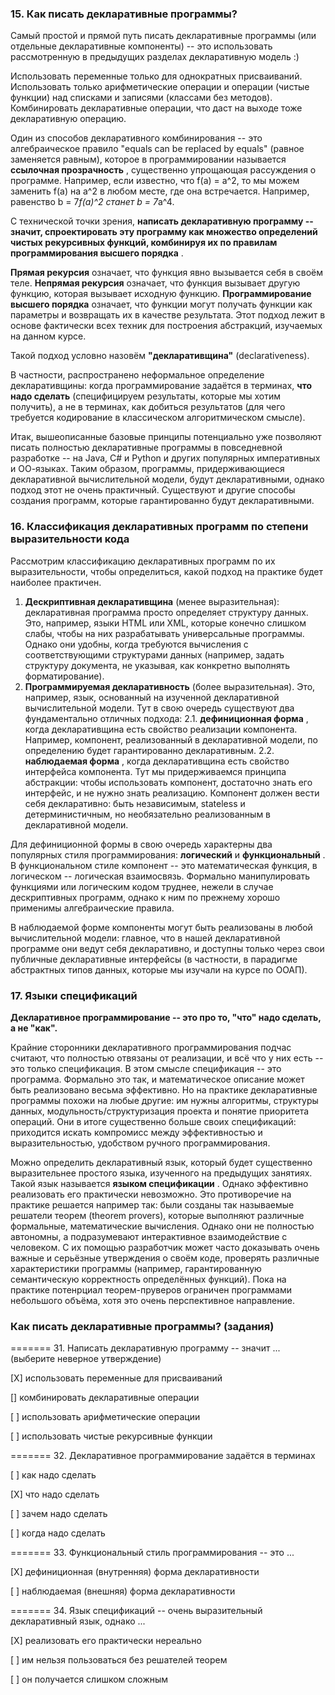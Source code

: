 ### 15. Как писать декларативные программы?

Самый простой и прямой путь писать декларативные программы (или отдельные декларативные компоненты) -- это использовать рассмотренную в предыдущих разделах декларативную модель :)

Использовать переменные только для однократных присваиваний. Использовать только арифметические операции и операции (чистые функции) над списками и записями (классами без методов). Комбинировать декларативные операции, что даст на выходе тоже декларативную операцию.

Один из способов декларативного комбинирования -- это алгебраическое правило "equals can be replaced by equals" (равное заменяется равным), которое в программировании называется  **ссылочная прозрачность** , существенно упрощающая рассуждения о программе. Например, если известно, что f(a) = a^2, то мы можем заменить f(a) на a^2 в любом месте, где она встречается. Например, равенство b = 7*f(a)^2 станет b = 7*a^4.

С технической точки зрения,  **написать декларативную программу -- значит, спроектировать эту программу как множество определений чистых рекурсивных функций, комбинируя их по правилам программирования высшего порядка** .

**Прямая рекурсия** означает, что функция явно вызывается себя в своём теле. **Непрямая рекурсия** означает, что функция вызывает другую функцию, которая вызывает исходную функцию. **Программирование высшего порядка** означает, что функции могут получать функции как параметры и возвращать их в качестве результата. Этот подход лежит в основе фактически всех техник для построения абстракций, изучаемых на данном курсе.

Такой подход условно назовём **"декларативщина"** (declarativeness).

В частности, распространено неформальное определение декларативщины: когда программирование задаётся в терминах, **что надо сделать** (специфицируем результаты, которые мы хотим получить), а не в терминах, как добиться результатов (для чего требуется кодирование в классическом алгоритмическом смысле).

Итак, вышеописанные базовые принципы потенциально уже позволяют писать полностью декларативные программы в повседневной разработке -- на Java, C# и Python и других популярных императивных и ОО-языках. Таким образом, программы, придерживающиеся декларативной вычислительной модели, будут декларативными, однако подход этот не очень практичный. Существуют и другие способы создания программ, которые гарантированно будут декларативными.


### 16. Классификация декларативных программ по степени выразительности кода

Рассмотрим классификацию декларативных программ по их выразительности, чтобы определиться, какой подход на практике будет наиболее практичен.

1. **Дескриптивная декларативщина** (менее выразительная): декларативная программа просто определяет структуру данных. Это, например, языки HTML или XML, которые конечно слишком слабы, чтобы на них разрабатывать универсальные программы. Однако они удобны, когда требуются вычисления с соответствующими структурами данных (например, задать структуру документа, не указывая, как конкретно выполнять форматирование).
2. **Программируемая декларативность** (более выразительная). Это, например, язык, основанный на изученной декларативной вычислительной модели. Тут в свою очередь существуют два фундаментально отличных подхода:
   2.1.  **дефиниционная форма** , когда декларативщина есть свойство реализации компонента. Например, компонент, реализованный в декларативной модели, по определению будет гарантированно декларативным.
   2.2.  **наблюдаемая форма** , когда декларативщина есть свойство интерфейса компонента. Тут мы придерживаемся принципа абстракции: чтобы использовать компонент, достаточно знать его интерфейс, и не нужно знать реализацию. Компонент должен вести себя декларативно: быть независимым, stateless и детерминистичным, но необязательно реализованным в декларативной модели.


Для дефиниционной формы в свою очередь характерны два популярных стиля программирования: **логический** и  **функциональный** . В функциональном стиле компонент -- это математическая функция, в логическом -- логическая взаимосвязь. Формально манипулировать функциями или логическим кодом труднее, нежели в случае дескриптивных программ, однако к ним по прежнему хорошо применимы алгебраические правила.

В наблюдаемой форме компоненты могут быть реализованы в любой вычислительной модели: главное, что в нашей декларативной программе они ведут себя декларативно, и доступны только через свои публичные декларативные интерфейсы (в частности, в парадигме абстрактных типов данных, которые мы изучали на курсе по ООАП).


### 17. Языки спецификаций

**Декларативное программирование -- это про то, "что" надо сделать, а не "как".**

Крайние сторонники декларативного программирования подчас считают, что полностью отвязаны от реализации, и всё что у них есть -- это только спецификация. В этом смысле спецификация -- это программа. Формально это так, и математическое описание может быть реализовано весьма эффективно. Но на практике декларативные программы похожи на любые другие: им нужны алгоритмы, структуры данных, модульность/структуризация проекта и понятие приоритета операций. Они в итоге существенно больше своих спецификаций: приходится искать компромисс между эффективностью и выразительностью, удобством ручного программирования.

Можно определить декларативный язык, который будет существенно выразительнее простого языка, изученного на предыдущих занятиях. Такой язык называется  **языком спецификации** . Однако эффективно реализовать его практически невозможно. Это противоречие на практике решается например так: были созданы так называемые решатели теорем (theorem provers), которые выполняют различные формальные, математические вычисления. Однако они не полностью автономны, а подразумевают интерактивное взаимодействие с человеком. С их помощью разработчик может часто доказывать очень важные и серьёзные утверждения о своём коде, проверять различные характеристики программы (например, гарантированную семантическую корректность определённых функций). Пока на практике потенрциал теорем-пруверов ограничен программами небольшого объёма, хотя это очень перспективное направление.


### Как писать декларативные программы? (задания)

======= 31. Написать декларативную программу -- значит ... (выберите неверное утверждение)

[X] использовать переменные для присваиваний

[] комбинировать декларативные операции

[ ] использовать арифметические операции

[ ] использовать чистые рекурсивные функции

======= 32. Декларативное программирование задаётся в терминах

[ ] как надо сделать

[X] что надо сделать

[ ] зачем надо сделать

[ ] когда надо сделать

======= 33. Функциональный стиль программирования -- это ...

[X] дефиниционная (внутренняя) форма декларативности

[ ] наблюдаемая (внешняя) форма декларативности

======= 34. Язык спецификаций -- очень выразительный декларативный язык, однако ...

[X] реализовать его практически нереально

[ ] им нельзя пользоваться без решателей теорем

[ ] он получается слишком сложным

